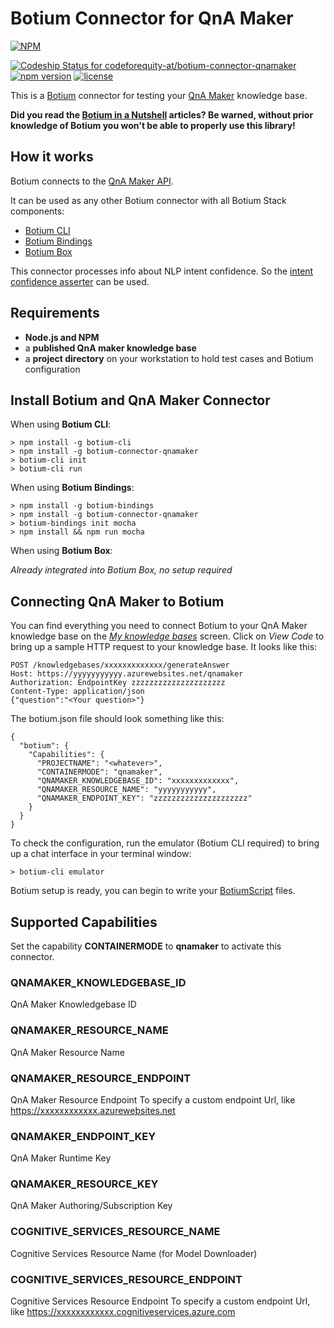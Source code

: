 # Botium Connector for QnA Maker

[![NPM](https://nodei.co/npm/botium-connector-qnamaker.png?downloads=true&downloadRank=true&stars=true)](https://nodei.co/npm/botium-connector-qnamaker/)

[![Codeship Status for codeforequity-at/botium-connector-qnamaker](https://app.codeship.com/projects/b4066c40-c00f-0137-288f-269a2e1d9a5a/status?branch=master)](https://app.codeship.com/projects/365788)
[![npm version](https://badge.fury.io/js/botium-connector-qnamaker.svg)](https://badge.fury.io/js/botium-connector-qnamaker)
[![license](https://img.shields.io/github/license/mashape/apistatus.svg)]()

This is a [Botium](https://github.com/codeforequity-at/botium-core) connector for testing your [QnA Maker](https://www.qnamaker.ai) knowledge base.

__Did you read the [Botium in a Nutshell](https://medium.com/@floriantreml/botium-in-a-nutshell-part-1-overview-f8d0ceaf8fb4) articles? Be warned, without prior knowledge of Botium you won't be able to properly use this library!__

## How it works
Botium connects to the [QnA Maker API](https://docs.microsoft.com/en-us/azure/cognitive-services/qnamaker/).

It can be used as any other Botium connector with all Botium Stack components:
* [Botium CLI](https://github.com/codeforequity-at/botium-cli/)
* [Botium Bindings](https://github.com/codeforequity-at/botium-bindings/)
* [Botium Box](https://www.botium.at)

This connector processes info about NLP intent confidence. So the [intent confidence asserter](https://botium.atlassian.net/wiki/spaces/BOTIUM/pages/17334319/NLP+Asserter+Intents+Entities+Confidence) can be used.

## Requirements
* **Node.js and NPM**
* a **published QnA maker knowledge base**
* a **project directory** on your workstation to hold test cases and Botium configuration

## Install Botium and QnA Maker Connector

When using __Botium CLI__:

```
> npm install -g botium-cli
> npm install -g botium-connector-qnamaker
> botium-cli init
> botium-cli run
```

When using __Botium Bindings__:

```
> npm install -g botium-bindings
> npm install -g botium-connector-qnamaker
> botium-bindings init mocha
> npm install && npm run mocha
```

When using __Botium Box__:

_Already integrated into Botium Box, no setup required_

## Connecting QnA Maker to Botium

You can find everything you need to connect Botium to your QnA Maker knowledge base on the [_My knowledge bases_](https://www.qnamaker.ai/Home/MyServices) screen. Click on _View Code_ to bring up a sample HTTP request to your knowledge base. It looks like this:

```
POST /knowledgebases/xxxxxxxxxxxxx/generateAnswer
Host: https://yyyyyyyyyyy.azurewebsites.net/qnamaker
Authorization: EndpointKey zzzzzzzzzzzzzzzzzzzzz
Content-Type: application/json
{"question":"<Your question>"}
```

The botium.json file should look something like this:

```
{
  "botium": {
    "Capabilities": {
      "PROJECTNAME": "<whatever>",
      "CONTAINERMODE": "qnamaker",
      "QNAMAKER_KNOWLEDGEBASE_ID": "xxxxxxxxxxxxx",
      "QNAMAKER_RESOURCE_NAME": "yyyyyyyyyyy",
      "QNAMAKER_ENDPOINT_KEY": "zzzzzzzzzzzzzzzzzzzzz"
    }
  }
}
```

To check the configuration, run the emulator (Botium CLI required) to bring up a chat interface in your terminal window:

```
> botium-cli emulator
```

Botium setup is ready, you can begin to write your [BotiumScript](https://botium.atlassian.net/wiki/spaces/BOTIUM/pages/491664/Botium+Scripting+-+BotiumScript) files.

## Supported Capabilities

Set the capability __CONTAINERMODE__ to __qnamaker__ to activate this connector.

### QNAMAKER_KNOWLEDGEBASE_ID
QnA Maker Knowledgebase ID

### QNAMAKER_RESOURCE_NAME
QnA Maker Resource Name

### QNAMAKER_RESOURCE_ENDPOINT
QnA Maker Resource Endpoint
To specify a custom endpoint Url, like https://xxxxxxxxxxxx.azurewebsites.net

### QNAMAKER_ENDPOINT_KEY
QnA Maker Runtime Key

### QNAMAKER_RESOURCE_KEY
QnA Maker Authoring/Subscription Key

### COGNITIVE_SERVICES_RESOURCE_NAME
Cognitive Services Resource Name (for Model Downloader)

### COGNITIVE_SERVICES_RESOURCE_ENDPOINT
Cognitive Services Resource Endpoint
To specify a custom endpoint Url, like https://xxxxxxxxxxxx.cognitiveservices.azure.com
